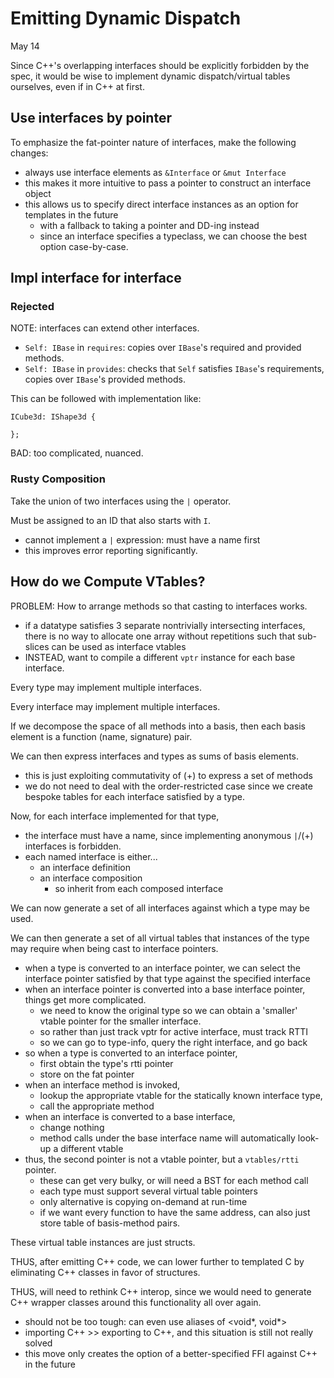 # Emitting Dynamic Dispatch

May 14

Since C++'s overlapping interfaces should be explicitly forbidden
by the spec, it would be wise to implement dynamic dispatch/virtual
tables ourselves, even if in C++ at first.

## Use interfaces by pointer

To emphasize the fat-pointer nature of interfaces,
make the following changes:

- always use interface elements as `&Interface` or `&mut Interface`
- this makes it more intuitive to pass a pointer to construct an interface object
- this allows us to specify direct interface instances as an option for templates in the future
    - with a fallback to taking a pointer and DD-ing instead
    - since an interface specifies a typeclass, we can choose the best option case-by-case.

## Impl interface for interface

### Rejected

NOTE: interfaces can extend other interfaces.
- `Self: IBase` in `requires`: 
  copies over `IBase`'s required and provided methods.
- `Self: IBase` in `provides`:
  checks that `Self` satisfies `IBase`'s requirements,
  copies over `IBase`'s provided methods.

This can be followed with implementation like:

```
ICube3d: IShape3d {
    
};
```

BAD: too complicated, nuanced.

### Rusty Composition

Take the union of two interfaces using the `|` operator.

Must be assigned to an ID that also starts with `I`.
- cannot implement a `|` expression: must have a name first
- this improves error reporting significantly.


## How do we Compute VTables?

PROBLEM: How to arrange methods so that casting to interfaces
works.
- if a datatype satisfies 3 separate nontrivially intersecting interfaces, there is no way
  to allocate one array without repetitions such that sub-slices can be used as interface 
  vtables
- INSTEAD, want to compile a different `vptr` instance for each base interface. 

Every type may implement multiple interfaces.

Every interface may implement multiple interfaces.

If we decompose the space of all methods into a basis, then
each basis element is a function (name, signature) pair.

We can then express interfaces and types as sums of basis elements.
- this is just exploiting commutativity of (+) to express a set of methods
- we do not need to deal with the order-restricted case since we create bespoke
  tables for each interface satisfied by a type.

Now, for each interface implemented for that type,
- the interface must have a name, since implementing anonymous `|`/(+) interfaces is forbidden.
- each named interface is either...
    - an interface definition
    - an interface composition
        - so inherit from each composed interface

We can now generate a set of all interfaces against which a type may be used.

We can then generate a set of all virtual tables that instances of the type may require
when being cast to interface pointers.
- when a type is converted to an interface pointer, we can select the interface pointer
  satisfied by that type against the specified interface
- when an interface pointer is converted into a base interface pointer,
  things get more complicated.
  - we need to know the original type so we can obtain a 'smaller' vtable pointer
    for the smaller interface.
  - so rather than just track vptr for active interface, must track RTTI
  - so we can go to type-info, query the right interface, and go back
- so when a type is converted to an interface pointer,
  - first obtain the type's rtti pointer
  - store on the fat pointer
- when an interface method is invoked, 
  - lookup the appropriate vtable for the statically known interface type,
  - call the appropriate method
- when an interface is converted to a base interface,
  - change nothing
  - method calls under the base interface name will automatically look-up a different vtable
- thus, the second pointer is not a vtable pointer, but a `vtables/rtti` pointer.
  - these can get very bulky, or will need a BST for each method call
  - each type must support several virtual table pointers
  - only alternative is copying on-demand at run-time
  - if we want every function to have the same address, can also just store
    table of basis-method pairs.

These virtual table instances are just structs.

THUS, after emitting C++ code, we can lower further to templated C by
eliminating C++ classes in favor of structures.

THUS, will need to rethink C++ interop, since we would need to generate
C++ wrapper classes around this functionality all over again.
- should not be too tough: can even use aliases of <void*, void*>
- importing C++ >> exporting to C++, and this situation is still not really solved
- this move only creates the option of a better-specified FFI against C++ in the future

